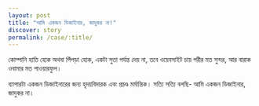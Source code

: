 ```yaml
---
layout: post
title: "আমি একজন ডিজাইনার, জাদুকর না!"
discover: story
permalink: /case/:title/
---
```

কোম্পানি হাতি হোক অথবা পিঁপড়া হোক, একটা সুতা পর্যন্ত দেয় না, তবে ওয়েবসাইট চায় পরীর মত সুন্দর, আর বারাক ওবামার মত পাওয়ারফুল।

ব্যাপারটা একজন ডিজাইনারের জন্য হৃদয়বিদারক এবং প্রচণ্ড মর্মান্তিক। সত্যি সত্যি বলছি- আমি একজন ডিজাইনার, জাদুকর না।
